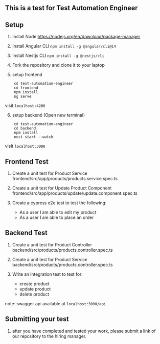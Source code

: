 ## This is a test for Test Automation Engineer

## Setup
1. Install Node
https://nodejs.org/en/download/package-manager

2. Install Angular CLI
```npm install -g @angular/cli@14```

3. Install Nestjs CLI
```npm install -g @nestjs/cli```

4. Fork the repository and clone it to your laptop 

5. setup frontend
```
    cd test-automation-engineer
    cd frontend
    npm install
    ng serve
```
visit `localhost:4200`

6. setup backend (Open new terminal)
```
    cd test-automation-engineer
    cd backend
    npm install
    nest start --watch
```
visit `localhost:3000`

## Frontend Test

1. Create a unit test for Product Service
   frontend/src/app/products/products.service.spec.ts

2. Create a unit test for Update Product Component
   frontend/src/app/products/update/update.component.spec.ts

3. Create a cypress e2e test to test the following:
    - As a user I am able to edit my product
    - As a user I am able to place an order

## Backend Test

1. Create a unit test for Product Controller
   backend/src/products/products.controller.spec.ts

2. Create a unit test for Product Service
   backend/src/products/products.controller.spec.ts

3. Write an integration test to test for:
    - create product
    - update product
    - delete product

note: swagger api available at `localhost:3000/api`


## Submitting your test

1. after you have completed and tested your work, please submit a link of our repository to the hiring manager.